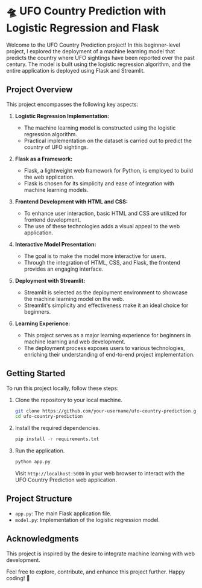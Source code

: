 # 🛸 UFO Country Prediction with Logistic Regression and Flask

Welcome to the UFO Country Prediction project! In this beginner-level project, I explored the deployment of a machine learning model that predicts the country where UFO sightings have been reported over the past century. The model is built using the logistic regression algorithm, and the entire application is deployed using Flask and Streamlit.

## Project Overview

This project encompasses the following key aspects:

1. **Logistic Regression Implementation:**
   - The machine learning model is constructed using the logistic regression algorithm.
   - Practical implementation on the dataset is carried out to predict the country of UFO sightings.

2. **Flask as a Framework:**
   - Flask, a lightweight web framework for Python, is employed to build the web application.
   - Flask is chosen for its simplicity and ease of integration with machine learning models.

3. **Frontend Development with HTML and CSS:**
   - To enhance user interaction, basic HTML and CSS are utilized for frontend development.
   - The use of these technologies adds a visual appeal to the web application.

4. **Interactive Model Presentation:**
   - The goal is to make the model more interactive for users.
   - Through the integration of HTML, CSS, and Flask, the frontend provides an engaging interface.

5. **Deployment with Streamlit:**
   - Streamlit is selected as the deployment environment to showcase the machine learning model on the web.
   - Streamlit's simplicity and effectiveness make it an ideal choice for beginners.

6. **Learning Experience:**
   - This project serves as a major learning experience for beginners in machine learning and web development.
   - The deployment process exposes users to various technologies, enriching their understanding of end-to-end project implementation.

## Getting Started

To run this project locally, follow these steps:

1. Clone the repository to your local machine.
   ```bash
   git clone https://github.com/your-username/ufo-country-prediction.git
   cd ufo-country-prediction
   ```

2. Install the required dependencies.
   ```bash
   pip install -r requirements.txt
   ```

3. Run the application.
   ```bash
   python app.py
   ```
   Visit `http://localhost:5000` in your web browser to interact with the UFO Country Prediction web application.

## Project Structure

- `app.py`: The main Flask application file.
- `model.py`: Implementation of the logistic regression model.

## Acknowledgments

This project is inspired by the desire to integrate machine learning with web development.

Feel free to explore, contribute, and enhance this project further. Happy coding! 🚀

